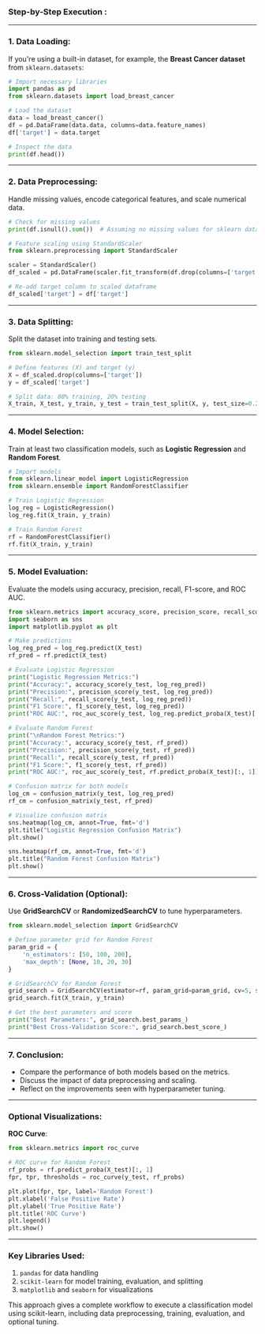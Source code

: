 
### Step-by-Step Execution :

---

### 1. **Data Loading**:

If you're using a built-in dataset, for example, the **Breast Cancer dataset** from `sklearn.datasets`:

```python
# Import necessary libraries
import pandas as pd
from sklearn.datasets import load_breast_cancer

# Load the dataset
data = load_breast_cancer()
df = pd.DataFrame(data.data, columns=data.feature_names)
df['target'] = data.target

# Inspect the data
print(df.head())
```

---

### 2. **Data Preprocessing**:

Handle missing values, encode categorical features, and scale numerical data.

```python
# Check for missing values
print(df.isnull().sum())  # Assuming no missing values for sklearn dataset

# Feature scaling using StandardScaler
from sklearn.preprocessing import StandardScaler

scaler = StandardScaler()
df_scaled = pd.DataFrame(scaler.fit_transform(df.drop(columns=['target'])), columns=data.feature_names)

# Re-add target column to scaled dataframe
df_scaled['target'] = df['target']
```

---

### 3. **Data Splitting**:

Split the dataset into training and testing sets.

```python
from sklearn.model_selection import train_test_split

# Define features (X) and target (y)
X = df_scaled.drop(columns=['target'])
y = df_scaled['target']

# Split data: 80% training, 20% testing
X_train, X_test, y_train, y_test = train_test_split(X, y, test_size=0.2, random_state=42)
```

---

### 4. **Model Selection**:

Train at least two classification models, such as **Logistic Regression** and **Random Forest**.

```python
# Import models
from sklearn.linear_model import LogisticRegression
from sklearn.ensemble import RandomForestClassifier

# Train Logistic Regression
log_reg = LogisticRegression()
log_reg.fit(X_train, y_train)

# Train Random Forest
rf = RandomForestClassifier()
rf.fit(X_train, y_train)
```

---

### 5. **Model Evaluation**:

Evaluate the models using accuracy, precision, recall, F1-score, and ROC AUC.

```python
from sklearn.metrics import accuracy_score, precision_score, recall_score, f1_score, roc_auc_score, confusion_matrix
import seaborn as sns
import matplotlib.pyplot as plt

# Make predictions
log_reg_pred = log_reg.predict(X_test)
rf_pred = rf.predict(X_test)

# Evaluate Logistic Regression
print("Logistic Regression Metrics:")
print("Accuracy:", accuracy_score(y_test, log_reg_pred))
print("Precision:", precision_score(y_test, log_reg_pred))
print("Recall:", recall_score(y_test, log_reg_pred))
print("F1 Score:", f1_score(y_test, log_reg_pred))
print("ROC AUC:", roc_auc_score(y_test, log_reg.predict_proba(X_test)[:, 1]))

# Evaluate Random Forest
print("\nRandom Forest Metrics:")
print("Accuracy:", accuracy_score(y_test, rf_pred))
print("Precision:", precision_score(y_test, rf_pred))
print("Recall:", recall_score(y_test, rf_pred))
print("F1 Score:", f1_score(y_test, rf_pred))
print("ROC AUC:", roc_auc_score(y_test, rf.predict_proba(X_test)[:, 1]))

# Confusion matrix for both models
log_cm = confusion_matrix(y_test, log_reg_pred)
rf_cm = confusion_matrix(y_test, rf_pred)

# Visualize confusion matrix
sns.heatmap(log_cm, annot=True, fmt='d')
plt.title("Logistic Regression Confusion Matrix")
plt.show()

sns.heatmap(rf_cm, annot=True, fmt='d')
plt.title("Random Forest Confusion Matrix")
plt.show()
```

---

### 6. **Cross-Validation (Optional)**:

Use **GridSearchCV** or **RandomizedSearchCV** to tune hyperparameters.

```python
from sklearn.model_selection import GridSearchCV

# Define parameter grid for Random Forest
param_grid = {
    'n_estimators': [50, 100, 200],
    'max_depth': [None, 10, 20, 30]
}

# GridSearchCV for Random Forest
grid_search = GridSearchCV(estimator=rf, param_grid=param_grid, cv=5, scoring='accuracy')
grid_search.fit(X_train, y_train)

# Get the best parameters and score
print("Best Parameters:", grid_search.best_params_)
print("Best Cross-Validation Score:", grid_search.best_score_)
```

---

### 7. **Conclusion**:

- Compare the performance of both models based on the metrics.
- Discuss the impact of data preprocessing and scaling.
- Reflect on the improvements seen with hyperparameter tuning.

---

### Optional Visualizations:

**ROC Curve**:

```python
from sklearn.metrics import roc_curve

# ROC curve for Random Forest
rf_probs = rf.predict_proba(X_test)[:, 1]
fpr, tpr, thresholds = roc_curve(y_test, rf_probs)

plt.plot(fpr, tpr, label='Random Forest')
plt.xlabel('False Positive Rate')
plt.ylabel('True Positive Rate')
plt.title('ROC Curve')
plt.legend()
plt.show()
```

---

### Key Libraries Used:
1. `pandas` for data handling
2. `scikit-learn` for model training, evaluation, and splitting
3. `matplotlib` and `seaborn` for visualizations

This approach gives a complete workflow to execute a classification model using scikit-learn, including data preprocessing, training, evaluation, and optional tuning.
